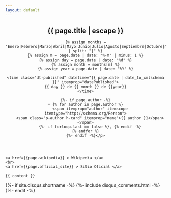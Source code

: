 ```yaml
---
layout: default
---
```


<article class="post h-entry" itemscope itemtype="http://schema.org/BlogPosting">

  <header class="post-header">
    <h1 class="post-title p-name" itemprop="name headline">{{ page.title | escape }}</h1>
    <p class="post-meta">

    {% assign months = "Enero|Febrero|Marzo|Abril|Mayo|Junio|Julio|Agosto|Septiembre|Octubre|Noviembre|Diciembre" | split: "|" %}
    {% assign m = page.date | date: "%-m" | minus: 1 %}
    {% assign day = page.date | date: "%d" %}
    {% assign month = months[m] %}
    {% assign year = page.date | date: "%Y" %}

    <time class="dt-published" datetime="{{ page.date | date_to_xmlschema }}" itemprop="datePublished">
    {{ day }} de {{ month }} de {{year}}
    </time>
    
    {%- if page.author -%}
    • {% for author in page.author %}
        <span itemprop="author" itemscope itemtype="http://schema.org/Person">
        <span class="p-author h-card" itemprop="name">{{ author }}</span></span>
        {%- if forloop.last == false %}, {% endif -%}
    {% endfor %}
    {%- endif -%}</p>
  </header>

  <div class="post-content e-content" itemprop="articleBody">

    <a href={{page.wikipedia}} > Wikipedia </a>
    <br>
    <a href={{page.official_site}} > Sitio Oficial </a>

    {{ content }}
  </div>

  {%- if site.disqus.shortname -%}
    {%- include disqus_comments.html -%}
  {%- endif -%}

  <a class="u-url" href="{{ page.url | relative_url }}" hidden></a>
</article>
